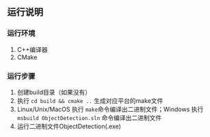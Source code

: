 ## 运行说明
### 运行环境
1. C++编译器
2. CMake
### 运行步骤
1. 创建build目录（如果没有）
2. 执行 `cd build && cmake ..` 生成对应平台的make文件
3. Linux/Unix/MacOS 执行 `make`命令编译出二进制文件；Windows 执行 `msbuild ObjectDetection.sln` 命令编译出二进制文件
4. 运行二进制文件ObjectDetection(.exe)